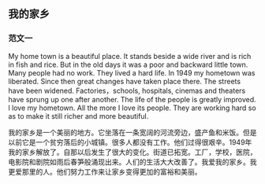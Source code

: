 ## 我的家乡

### 范文一

My home town is a beautiful place. It stands beside a wide river and is rich in fish and rice. But in the old days it was a poor and backward little town. Many people had no work. They lived a hard life. In 1949 my hometown was liberated. Since then great changes have taken place there. The streets have been widened. Factories，schools, hospitals, cinemas and theaters have sprung up one after another. The life of the people is greatly improved. l love my hometown. All the more I love its people. They are working hard so as to make it still richer and more beautiful.



我的家乡是一个美丽的地方。它坐落在一条宽阔的河流旁边，盛产鱼和米饭。但是以前它是一个贫穷落后的小城镇。很多人都没有工作。他们过得很艰辛。1949年我的家乡解放了。自那以后发生了很大的变化。街道已拓宽。工厂，学校，医院，电影院和剧院如雨后春笋般涌现出来。人们的生活大大改善了。我爱我的家乡。我更爱那里的人。他们努力工作来让家乡变得更加的富裕和美丽。